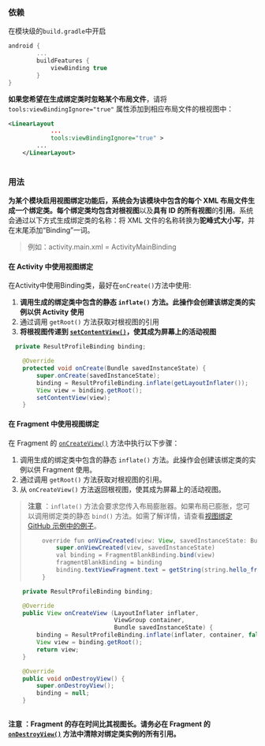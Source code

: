 ### 依赖

在模块级的`build.gradle`中开启

```kotlin
android {
        ...
        buildFeatures {
            viewBinding true
        }
}
```

**如果您希望在生成绑定类时忽略某个布局文件**，请将 `tools:viewBindingIgnore="true"` 属性添加到相应布局文件的根视图中：

```xml
<LinearLayout
            ...
            tools:viewBindingIgnore="true" >
        ...
    </LinearLayout>
  
```

### 用法

**为某个模块启用视图绑定功能后，系统会为该模块中包含的每个 XML 布局文件生成一个绑定类。**每个绑定类均包含对**根视图**以及**具有 ID 的所有视图**的**引用**。系统会通过以下方式生成绑定类的名称：将 XML 文件的名称转换为**驼峰式大小写**，并在末尾添加“Binding”一词。

> 例如：activity.main.xml   =  ActivityMainBinding

#### 在 Activity 中使用视图绑定

在Activity中使用Binding类，最好在`onCreate()`方法中使用:

1. **调用生成的绑定类中包含的静态 `inflate()` 方法。此操作会创建该绑定类的实例以供 Activity 使用**
2. 通过调用 `getRoot()` 方法获取对根视图的引用
3. **将根视图传递到 [`setContentView()`](https://developer.android.com/reference/kotlin/android/app/Activity#setcontentview_1)，使其成为屏幕上的活动视图**

```java
  private ResultProfileBinding binding;

    @Override
    protected void onCreate(Bundle savedInstanceState) {
        super.onCreate(savedInstanceState);
        binding = ResultProfileBinding.inflate(getLayoutInflater());
        View view = binding.getRoot();
        setContentView(view);
    }
```

#### 在 Fragment 中使用视图绑定

在 Fragment 的 [`onCreateView()`](https://developer.android.com/reference/kotlin/androidx/fragment/app/Fragment#oncreateview) 方法中执行以下步骤：

1. 调用生成的绑定类中包含的静态 `inflate()` 方法。此操作会创建该绑定类的实例以供 Fragment 使用。
2. 通过调用 `getRoot()` 方法获取对根视图的引用。
3. 从 `onCreateView()` 方法返回根视图，使其成为屏幕上的活动视图。

> **注意** ：`inflate()` 方法会要求您传入布局膨胀器。如果布局已膨胀，您可以调用绑定类的静态 `bind()` 方法。如需了解详情，请查看[视图绑定 GitHub 示例中的例子](https://github.com/android/architecture-components-samples/blob/master/ViewBindingSample/app/src/main/java/com/android/example/viewbindingsample/BindFragment.kt#L36-L41)。
>
> ```java
>     override fun onViewCreated(view: View, savedInstanceState: Bundle?) {
>         super.onViewCreated(view, savedInstanceState)
>         val binding = FragmentBlankBinding.bind(view)
>         fragmentBlankBinding = binding
>         binding.textViewFragment.text = getString(string.hello_from_vb_bindfragment)
>     }
> ```

```java
    private ResultProfileBinding binding;

    @Override
    public View onCreateView (LayoutInflater inflater,
                              ViewGroup container,
                              Bundle savedInstanceState) {
        binding = ResultProfileBinding.inflate(inflater, container, false);
        View view = binding.getRoot();
        return view;
    }

    @Override
    public void onDestroyView() {
        super.onDestroyView();
        binding = null;
    }
  
```

**注意 ：Fragment 的存在时间比其视图长。请务必在 Fragment 的 [`onDestroyView()`](https://developer.android.com/reference/kotlin/androidx/fragment/app/Fragment#ondestroyview) 方法中清除对绑定类实例的所有引用。**
